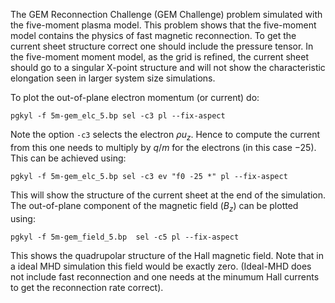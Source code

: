 The GEM Reconnection Challenge (GEM Challenge) problem simulated with
the five-moment plasma model. This problem shows that the five-moment
model contains the physics of fast magnetic reconnection. To get the
current sheet structure correct one should include the pressure
tensor. In the five-moment moment model, as the grid is refined, the
current sheet should go to a singular X-point structure and will not
show the characteristic elongation seen in larger system size
simulations.

To plot the out-of-plane electron momentum (or current) do:

```
pgkyl -f 5m-gem_elc_5.bp sel -c3 pl --fix-aspect
```

Note the option `-c3` selects the electron $\rho u_z$. Hence to
compute the current from this one needs to multiply by $q/m$ for the
electrons (in this case $-25$). This can be achieved using:

```
pgkyl -f 5m-gem_elc_5.bp sel -c3 ev "f0 -25 *" pl --fix-aspect
```

This will show the structure of the current sheet at the end of the
simulation. The out-of-plane component of the magnetic field ($B_z$)
can be plotted using:

```
pgkyl -f 5m-gem_field_5.bp  sel -c5 pl --fix-aspect
```

This shows the quadrupolar structure of the Hall magnetic field. Note
that in a ideal MHD simulation this field would be exactly
zero. (Ideal-MHD does not include fast reconnection and one needs at
the minumum Hall currents to get the reconnection rate correct).